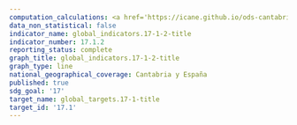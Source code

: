 ```yaml
---
computation_calculations: <a href='https://icane.github.io/ods-cantabria/assets/pdf/17.1.2.1.pdf' target='_blank'>Asistencia oficial para el desarrollo neta, total y para los países menos adelantados en proporción al ingreso nacional bruto (INB) de los donantes del Comité de Asistencia para el Desarrollo de la Organización de Cooperación y Desarrollo Económicos (OCDE)</a><br><a href='https://icane.github.io/ods-cantabria/assets/pdf/17.1.2.2.pdf' target='_blank'>Asistencia oficial para el desarrollo neta, total y para los países menos adelantados en proporción al ingreso nacional bruto (INB) de los donantes del Comité de Asistencia para el Desarrollo de la Organización de Cooperación y Desarrollo Económicos (OCDE)</a>
data_non_statistical: false
indicator_name: global_indicators.17-1-2-title
indicator_number: 17.1.2
reporting_status: complete
graph_title: global_indicators.17-1-2-title
graph_type: line
national_geographical_coverage: Cantabria y España
published: true
sdg_goal: '17'
target_name: global_targets.17-1-title
target_id: '17.1'
---
```

